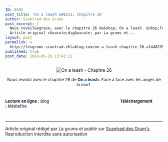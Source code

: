 ```yaml
---
ID: 8505
post_title: 'On a leash &#8211; Chapitre 26'
author: Scantrad des Grums
post_excerpt: |
  Nous revoil&agrave; avec le chapitre 26 de&nbsp; On a leash. &nbsp;Face &agrave; face avec les anges de la mort. &nbsp; Lecture en ligne : &nbsp; Blog &nbsp;&nbsp;&nbsp; &nbsp; &nbsp; &nbsp; &nbsp; &nbsp; &nbsp; &nbsp; &nbsp; &nbsp; &nbsp; &nbsp; &nbsp; &nbsp; &nbsp; &nbsp; &nbsp; &nbsp; &nbsp; &nbsp; &nbsp; &nbsp; &nbsp; &nbsp; &nbsp; &nbsp; &nbsp; &nbsp; &nbsp; &nbsp;&nbsp; T&eacute;l&eacute;chargement : &nbsp; M&eacute;diafire
  Article original r&eacute;dig&eacute; par La grums et...
layout: post
permalink: >
  http://lesgrums-scantrad.eklablog.com/on-a-leash-chapitre-26-a144823504
published: true
post_date: 2018-05-26 13:41:21
---
```

<p style="text-align: center;"><img src="https://united-subs.dearclouds.com/wp-content/uploads/2018/05/dc5da3c62027581202c7a57e52814cb7.jpg" alt="On a leash - Chapitre 26"/></p>
<p style="box-sizing: content-box; margin: 0px 0px 10px; text-align: center;"><span style="box-sizing: content-box; font-size: 10pt;">Nous revoil&agrave; avec le chapitre 26 de&nbsp;<strong style="box-sizing: content-box;"><span style="box-sizing: content-box; color: #003366;">On a leash.</span></strong>&nbsp;Face &agrave; face avec les anges de la mort.</span></p>
<p style="box-sizing: content-box; margin: 0px 0px 10px;">&nbsp;</p>
<p style="box-sizing: content-box; margin: 0px 0px 10px;"><strong style="box-sizing: content-box; font-size: 13px;">Lecture en ligne :</strong><span style="box-sizing: content-box; font-size: 13px;">&nbsp;</span><a style="box-sizing: content-box; background-color: transparent; color: #3d5a78; text-decoration: none; font-weight: bold; font-size: 13px;" href="http://lesgrums-lel.eklablog.com/on-a-leash-chapitre-26-g186146">Blog</a><span style="box-sizing: content-box; font-size: 13px;">&nbsp;&nbsp;&nbsp; &nbsp; &nbsp; &nbsp; &nbsp; &nbsp; &nbsp; &nbsp; &nbsp; &nbsp; &nbsp; &nbsp; &nbsp; &nbsp; &nbsp; &nbsp; &nbsp; &nbsp; &nbsp; &nbsp; &nbsp; &nbsp; &nbsp; &nbsp; &nbsp; &nbsp; &nbsp; &nbsp; &nbsp; &nbsp;&nbsp;</span><strong style="box-sizing: content-box; font-size: 13px;">T&eacute;l&eacute;chargement :</strong><span style="box-sizing: content-box; font-size: 13px;">&nbsp;</span><a style="box-sizing: content-box; background-color: transparent; color: #3d5a78; text-decoration: none; font-weight: bold; font-size: 13px;" href="http://www.mediafire.com/file/42vgk4vk6ex5uz4/%28Les+grum%27s%29+On+a+leash+%2326.zip">M&eacute;diafire</a></p><br /><hr />Article original rédigé par La grums et publié sur <a href="http://lesgrums-scantrad.eklablog.com/">Scantrad des Grum's</a> <br /> Reproduction interdite sans autorisation